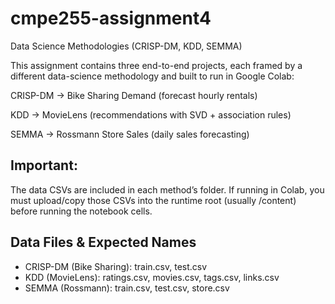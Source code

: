 # cmpe255-assignment4

Data Science Methodologies (CRISP-DM, KDD, SEMMA)

This assignment contains three end-to-end projects, each framed by a different data-science methodology and built to run in Google Colab:

CRISP-DM → Bike Sharing Demand (forecast hourly rentals)

KDD → MovieLens (recommendations with SVD + association rules)

SEMMA → Rossmann Store Sales (daily sales forecasting)

## Important: 
The data CSVs are included in each method’s folder.
If running in Colab, you must upload/copy those CSVs into the runtime root (usually /content) before running the notebook cells.

## Data Files & Expected Names

* CRISP-DM (Bike Sharing): train.csv, test.csv
* KDD (MovieLens): ratings.csv, movies.csv, tags.csv, links.csv
* SEMMA (Rossmann): train.csv, test.csv, store.csv
